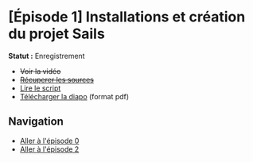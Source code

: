 # [Épisode 1] Installations et création du projet Sails

**Statut :** Enregistrement

* ~~Voir la vidéo~~
* ~~[Récuperer les sources](https://github.com/SailsToDoAppTutorial/Francais/blob/master/Ep1/src/)~~
* [Lire le script](https://github.com/SailsToDoAppTutorial/Francais/blob/master/Ep1/SCRIPT.md#Épisode-1-installations-et-création-du-projet-sails)
* [Télécharger la diapo](https://github.com/SailsToDoAppTutorial/Francais/blob/master/Ep1/SailsToDoApp-Ep1.pdf) (format pdf)

## Navigation

* [Aller à l'épisode 0](https://github.com/SailsToDoAppTutorial/Francais/blob/master/Ep0#Épisode-0-présentation)
* [Aller à l'épisode 2](https://github.com/SailsToDoAppTutorial/Francais/blob/master/Ep2#Épisode-2-configuration-du-serveur)